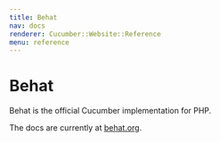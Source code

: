 ```yaml
---
title: Behat
nav: docs
renderer: Cucumber::Website::Reference
menu: reference
---
```


# Behat

Behat is the official Cucumber implementation for PHP.

The docs are currently at [behat.org](http://behat.org).
